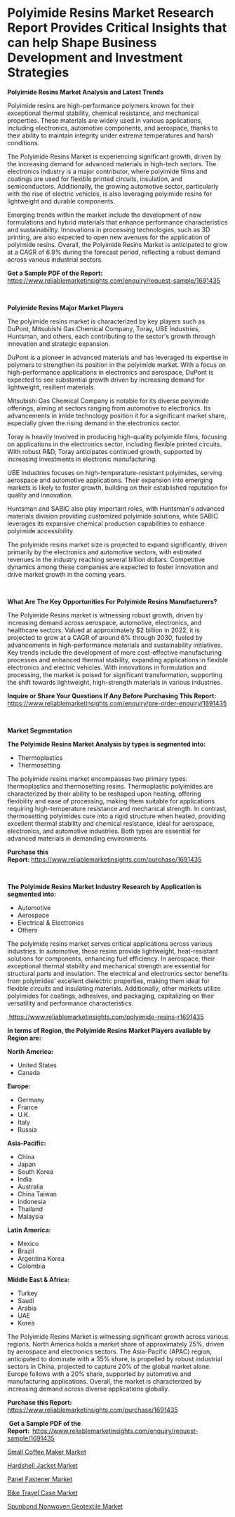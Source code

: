 <p><h1>Polyimide Resins Market Research Report Provides Critical Insights that can help Shape Business Development and Investment Strategies</h1></p><p><strong>Polyimide Resins Market Analysis and Latest Trends</strong></p>
<p><p>Polyimide resins are high-performance polymers known for their exceptional thermal stability, chemical resistance, and mechanical properties. These materials are widely used in various applications, including electronics, automotive components, and aerospace, thanks to their ability to maintain integrity under extreme temperatures and harsh conditions. </p><p>The Polyimide Resins Market is experiencing significant growth, driven by the increasing demand for advanced materials in high-tech sectors. The electronics industry is a major contributor, where polyimide films and coatings are used for flexible printed circuits, insulation, and semiconductors. Additionally, the growing automotive sector, particularly with the rise of electric vehicles, is also leveraging polyimide resins for lightweight and durable components. </p><p>Emerging trends within the market include the development of new formulations and hybrid materials that enhance performance characteristics and sustainability. Innovations in processing technologies, such as 3D printing, are also expected to open new avenues for the application of polyimide resins. Overall, the Polyimide Resins Market is anticipated to grow at a CAGR of 6.9% during the forecast period, reflecting a robust demand across various industrial sectors.</p></p>
<p><strong>Get a Sample PDF of the Report:&nbsp;</strong> <a href="https://www.reliablemarketinsights.com/enquiry/request-sample/1691435?utm_campaign=1405&utm_medium=2&utm_source=Github&utm_content=ia&utm_term=18102024&utm_id=polyimide-resins">https://www.reliablemarketinsights.com/enquiry/request-sample/1691435</a></p>
<p>&nbsp;</p>
<p><strong>Polyimide Resins Major Market Players</strong></p>
<p><p>The polyimide resins market is characterized by key players such as DuPont, Mitsubishi Gas Chemical Company, Toray, UBE Industries, Huntsman, and others, each contributing to the sector's growth through innovation and strategic expansion.</p><p>DuPont is a pioneer in advanced materials and has leveraged its expertise in polymers to strengthen its position in the polyimide market. With a focus on high-performance applications in electronics and aerospace, DuPont is expected to see substantial growth driven by increasing demand for lightweight, resilient materials.</p><p>Mitsubishi Gas Chemical Company is notable for its diverse polyimide offerings, aiming at sectors ranging from automotive to electronics. Its advancements in imide technology position it for a significant market share, especially given the rising demand in the electronics sector.</p><p>Toray is heavily involved in producing high-quality polyimide films, focusing on applications in the electronics sector, including flexible printed circuits. With robust R&D, Toray anticipates continued growth, supported by increasing investments in electronic manufacturing.</p><p>UBE Industries focuses on high-temperature-resistant polyimides, serving aerospace and automotive applications. Their expansion into emerging markets is likely to foster growth, building on their established reputation for quality and innovation.</p><p>Huntsman and SABIC also play important roles, with Huntsman's advanced materials division providing customized polyimide solutions, while SABIC leverages its expansive chemical production capabilities to enhance polyimide accessibility.</p><p>The polyimide resins market size is projected to expand significantly, driven primarily by the electronics and automotive sectors, with estimated revenues in the industry reaching several billion dollars. Competitive dynamics among these companies are expected to foster innovation and drive market growth in the coming years.</p></p>
<p>&nbsp;</p>
<p><strong>What Are The Key Opportunities For Polyimide Resins Manufacturers?</strong></p>
<p><p>The Polyimide Resins market is witnessing robust growth, driven by increasing demand across aerospace, automotive, electronics, and healthcare sectors. Valued at approximately $2 billion in 2022, it is projected to grow at a CAGR of around 6% through 2030, fueled by advancements in high-performance materials and sustainability initiatives. Key trends include the development of more cost-effective manufacturing processes and enhanced thermal stability, expanding applications in flexible electronics and electric vehicles. With innovations in formulation and processing, the market is poised for significant transformation, supporting the shift towards lightweight, high-strength materials in various industries.</p></p>
<p><strong>Inquire or Share Your Questions If Any Before Purchasing This Report:</strong> <a href="https://www.reliablemarketinsights.com/enquiry/pre-order-enquiry/1691435?utm_campaign=1405&utm_medium=2&utm_source=Github&utm_content=ia&utm_term=18102024&utm_id=polyimide-resins">https://www.reliablemarketinsights.com/enquiry/pre-order-enquiry/1691435</a></p>
<p>&nbsp;</p>
<p><strong>Market Segmentation</strong></p>
<p><strong>The Polyimide Resins Market Analysis by types is segmented into:</strong></p>
<p><ul><li>Thermoplastics</li><li>Thermosetting</li></ul></p>
<p><p>The polyimide resins market encompasses two primary types: thermoplastics and thermosetting resins. Thermoplastic polyimides are characterized by their ability to be reshaped upon heating, offering flexibility and ease of processing, making them suitable for applications requiring high-temperature resistance and mechanical strength. In contrast, thermosetting polyimides cure into a rigid structure when heated, providing excellent thermal stability and chemical resistance, ideal for aerospace, electronics, and automotive industries. Both types are essential for advanced materials in demanding environments.</p></p>
<p><strong>Purchase this Report:&nbsp;</strong><a href="https://www.reliablemarketinsights.com/purchase/1691435?utm_campaign=1405&utm_medium=2&utm_source=Github&utm_content=ia&utm_term=18102024&utm_id=polyimide-resins">https://www.reliablemarketinsights.com/purchase/1691435</a></p>
<p>&nbsp;</p>
<p><strong>The Polyimide Resins Market Industry Research by Application is segmented into:</strong></p>
<p><ul><li>Automotive</li><li>Aerospace</li><li>Electrical & Electronics</li><li>Others</li></ul></p>
<p><p>The polyimide resins market serves critical applications across various industries. In automotive, these resins provide lightweight, heat-resistant solutions for components, enhancing fuel efficiency. In aerospace, their exceptional thermal stability and mechanical strength are essential for structural parts and insulation. The electrical and electronics sector benefits from polyimides' excellent dielectric properties, making them ideal for flexible circuits and insulating materials. Additionally, other markets utilize polyimides for coatings, adhesives, and packaging, capitalizing on their versatility and performance characteristics.</p></p>
<p><a href="https://www.reliablemarketinsights.com/polyimide-resins-r1691435?utm_campaign=1405&utm_medium=2&utm_source=Github&utm_content=ia&utm_term=18102024&utm_id=polyimide-resins">&nbsp;https://www.reliablemarketinsights.com/polyimide-resins-r1691435</a></p>
<p><strong>In terms of Region, the Polyimide Resins Market Players available by Region are:</strong></p>
<p>
    <p> <strong> North America: </strong>
        <ul>
            <li>United States</li>
            <li>Canada</li>
        </ul>
        </p> 
    <p> <strong> Europe: </strong>
        <ul>
            <li>Germany</li>
            <li>France</li>
            <li>U.K.</li>
            <li>Italy</li>
            <li>Russia</li>
        </ul>
        </p> 
    <p> <strong> Asia-Pacific: </strong>
        <ul>
            <li>China</li>
            <li>Japan</li>
            <li>South Korea</li>
            <li>India</li>
            <li>Australia</li>
            <li>China Taiwan</li>
            <li>Indonesia</li>
            <li>Thailand</li>
            <li>Malaysia</li>
        </ul>
        </p> 
    <p> <strong> Latin America: </strong>
        <ul>
            <li>Mexico</li>
            <li>Brazil</li>
            <li>Argentina Korea</li>
            <li>Colombia</li>
        </ul>
        </p> 
    <p> <strong> Middle East & Africa: </strong>
        <ul>
            <li>Turkey</li>
            <li>Saudi</li>
            <li>Arabia</li>
            <li>UAE</li>
            <li>Korea</li>
        </ul>
    </p>
    </p>
<p><p>The Polyimide Resins Market is witnessing significant growth across various regions. North America holds a market share of approximately 25%, driven by aerospace and electronics sectors. The Asia-Pacific (APAC) region, anticipated to dominate with a 35% share, is propelled by robust industrial sectors in China, projected to capture 20% of the global market alone. Europe follows with a 20% share, supported by automotive and manufacturing applications. Overall, the market is characterized by increasing demand across diverse applications globally.</p></p>
<p><strong>Purchase this Report: </strong><a href="https://www.reliablemarketinsights.com/purchase/1691435?utm_campaign=1405&utm_medium=2&utm_source=Github&utm_content=ia&utm_term=18102024&utm_id=polyimide-resins">https://www.reliablemarketinsights.com/purchase/1691435</a></p>
<p>&nbsp;<strong>Get a Sample PDF of the Report:&nbsp;&nbsp;</strong><a href="https://www.reliablemarketinsights.com/enquiry/request-sample/1691435?utm_campaign=1405&utm_medium=2&utm_source=Github&utm_content=ia&utm_term=18102024&utm_id=polyimide-resins">https://www.reliablemarketinsights.com/enquiry/request-sample/1691435</a></p>
<p><strong></strong></p>
<p><p><a href="https://www.linkedin.com/pulse/future-trends-global-small-coffee-maker-market-insights-oqywf?utm_campaign=1405&utm_medium=2&utm_source=Github&utm_content=ia&utm_term=18102024&utm_id=polyimide-resins">Small Coffee Maker Market</a></p><p><a href="https://www.linkedin.com/pulse/consumer-behavior-shifts-hardshell-jacket-market-demand-rm7vf?utm_campaign=1405&utm_medium=2&utm_source=Github&utm_content=ia&utm_term=18102024&utm_id=polyimide-resins">Hardshell Jacket Market</a></p><p><a href="https://www.linkedin.com/pulse/panel-fastener-market-research-report-forecast-growth-prospects-l0suf?utm_campaign=1405&utm_medium=2&utm_source=Github&utm_content=ia&utm_term=18102024&utm_id=polyimide-resins">Panel Fastener Market</a></p><p><a href="https://www.linkedin.com/pulse/bike-travel-case-market-drivers-challenges-forecast-2024-2031-nppqf?utm_campaign=1405&utm_medium=2&utm_source=Github&utm_content=ia&utm_term=18102024&utm_id=polyimide-resins">Bike Travel Case Market</a></p><p><a href="https://github.com/lylyparadise/Market-Research-Report-List-5/blob/main/spunbond-nonwoven-geotextile-market.md?utm_campaign=1405&utm_medium=2&utm_source=Github&utm_content=ia&utm_term=18102024&utm_id=polyimide-resins">Spunbond Nonwoven Geotextile Market</a></p></p>